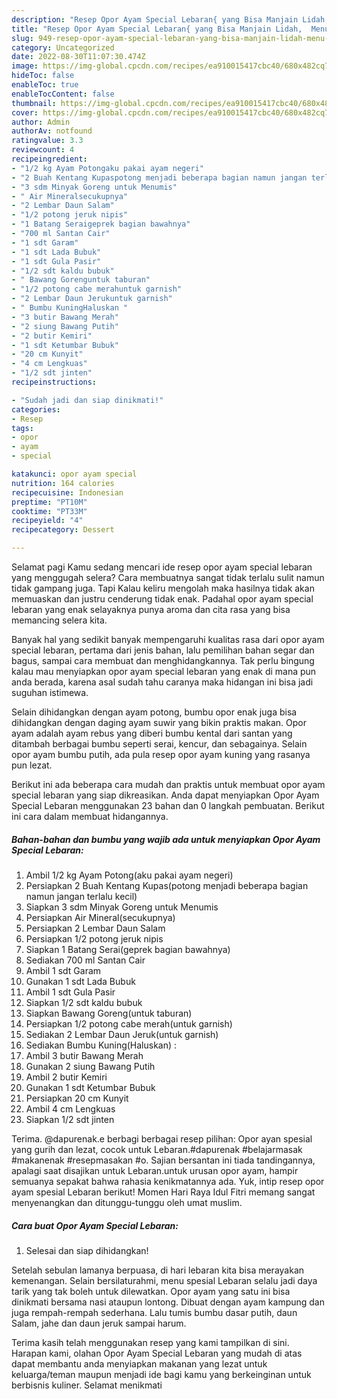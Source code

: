 ```yaml
---
description: "Resep Opor Ayam Special Lebaran{ yang Bisa Manjain Lidah,  Menu Buat lebaran"
title: "Resep Opor Ayam Special Lebaran{ yang Bisa Manjain Lidah,  Menu Buat lebaran"
slug: 949-resep-opor-ayam-special-lebaran-yang-bisa-manjain-lidah-menu-buat-lebaran
category: Uncategorized
date: 2022-08-30T11:07:30.474Z
image: https://img-global.cpcdn.com/recipes/ea910015417cbc40/680x482cq70/opor-ayam-special-lebaran-foto-resep-utama.jpg
hideToc: false
enableToc: true
enableTocContent: false
thumbnail: https://img-global.cpcdn.com/recipes/ea910015417cbc40/680x482cq70/opor-ayam-special-lebaran-foto-resep-utama.jpg
cover: https://img-global.cpcdn.com/recipes/ea910015417cbc40/680x482cq70/opor-ayam-special-lebaran-foto-resep-utama.jpg
author: Admin
authorAv: notfound
ratingvalue: 3.3
reviewcount: 4
recipeingredient:
- "1/2 kg Ayam Potongaku pakai ayam negeri"
- "2 Buah Kentang Kupaspotong menjadi beberapa bagian namun jangan terlalu kecil"
- "3 sdm Minyak Goreng untuk Menumis"
- " Air Mineralsecukupnya"
- "2 Lembar Daun Salam"
- "1/2 potong jeruk nipis"
- "1 Batang Seraigeprek bagian bawahnya"
- "700 ml Santan Cair"
- "1 sdt Garam"
- "1 sdt Lada Bubuk"
- "1 sdt Gula Pasir"
- "1/2 sdt kaldu bubuk"
- " Bawang Gorenguntuk taburan"
- "1/2 potong cabe merahuntuk garnish"
- "2 Lembar Daun Jerukuntuk garnish"
- " Bumbu KuningHaluskan "
- "3 butir Bawang Merah"
- "2 siung Bawang Putih"
- "2 butir Kemiri"
- "1 sdt Ketumbar Bubuk"
- "20 cm Kunyit"
- "4 cm Lengkuas"
- "1/2 sdt jinten"
recipeinstructions:

- "Sudah jadi dan siap dinikmati!"
categories:
- Resep
tags:
- opor
- ayam
- special

katakunci: opor ayam special 
nutrition: 164 calories
recipecuisine: Indonesian
preptime: "PT10M"
cooktime: "PT33M"
recipeyield: "4"
recipecategory: Dessert

---
```



Selamat pagi Kamu sedang mencari ide resep opor ayam special lebaran yang menggugah selera? Cara membuatnya sangat tidak terlalu sulit namun tidak gampang juga. Tapi Kalau keliru mengolah maka hasilnya tidak akan memuaskan dan justru cenderung tidak enak. Padahal opor ayam special lebaran yang enak selayaknya punya aroma dan cita rasa yang bisa memancing selera kita.


Banyak hal yang sedikit banyak mempengaruhi kualitas rasa dari opor ayam special lebaran, pertama dari jenis bahan, lalu pemilihan bahan segar dan bagus, sampai cara membuat dan menghidangkannya. Tak perlu bingung kalau mau menyiapkan opor ayam special lebaran yang enak di mana pun anda berada, karena asal sudah tahu caranya maka hidangan ini bisa jadi suguhan istimewa.

Selain dihidangkan dengan ayam potong, bumbu opor enak juga bisa dihidangkan dengan daging ayam suwir yang bikin praktis makan. Opor ayam adalah ayam rebus yang diberi bumbu kental dari santan yang ditambah berbagai bumbu seperti serai, kencur, dan sebagainya. Selain opor ayam bumbu putih, ada pula resep opor ayam kuning yang rasanya pun lezat.


Berikut ini ada beberapa cara mudah dan praktis untuk membuat opor ayam special lebaran yang siap dikreasikan. Anda dapat menyiapkan Opor Ayam Special Lebaran menggunakan 23 bahan dan 0 langkah pembuatan. Berikut ini cara dalam membuat hidangannya.

<!--inarticleads1-->

##### Bahan-bahan dan bumbu yang wajib ada untuk menyiapkan Opor Ayam Special Lebaran:

1. Ambil 1/2 kg Ayam Potong(aku pakai ayam negeri)
1. Persiapkan 2 Buah Kentang Kupas(potong menjadi beberapa bagian namun jangan terlalu kecil)
1. Siapkan 3 sdm Minyak Goreng untuk Menumis
1. Persiapkan  Air Mineral(secukupnya)
1. Persiapkan 2 Lembar Daun Salam
1. Persiapkan 1/2 potong jeruk nipis
1. Siapkan 1 Batang Serai(geprek bagian bawahnya)
1. Sediakan 700 ml Santan Cair
1. Ambil 1 sdt Garam
1. Gunakan 1 sdt Lada Bubuk
1. Ambil 1 sdt Gula Pasir
1. Siapkan 1/2 sdt kaldu bubuk
1. Siapkan  Bawang Goreng(untuk taburan)
1. Persiapkan 1/2 potong cabe merah(untuk garnish)
1. Sediakan 2 Lembar Daun Jeruk(untuk garnish)
1. Sediakan  Bumbu Kuning(Haluskan) :
1. Ambil 3 butir Bawang Merah
1. Gunakan 2 siung Bawang Putih
1. Ambil 2 butir Kemiri
1. Gunakan 1 sdt Ketumbar Bubuk
1. Persiapkan 20 cm Kunyit
1. Ambil 4 cm Lengkuas
1. Siapkan 1/2 sdt jinten


Terima. @dapurenak.e berbagi berbagai resep pilihan: Opor ayan spesial yang gurih dan lezat, cocok untuk Lebaran.#dapurenak #belajarmasak #makanenak #resepmasakan #o. Sajian bersantan ini tiada tandingannya, apalagi saat disajikan untuk Lebaran.untuk urusan opor ayam, hampir semuanya sepakat bahwa rahasia kenikmatannya ada. Yuk, intip resep opor ayam spesial Lebaran berikut! Momen Hari Raya Idul Fitri memang sangat menyenangkan dan ditunggu-tunggu oleh umat muslim. 

<!--inarticleads2-->

##### Cara buat Opor Ayam Special Lebaran:


1. Selesai dan siap dihidangkan!

Setelah sebulan lamanya berpuasa, di hari lebaran kita bisa merayakan kemenangan. Selain bersilaturahmi, menu spesial Lebaran selalu jadi daya tarik yang tak boleh untuk dilewatkan. Opor ayam yang satu ini bisa dinikmati bersama nasi ataupun lontong. Dibuat dengan ayam kampung dan juga rempah-rempah sederhana. Lalu tumis bumbu dasar putih, daun Salam, jahe dan daun jeruk sampai harum. 

Terima kasih telah menggunakan resep yang kami tampilkan di sini. Harapan kami, olahan Opor Ayam Special Lebaran yang mudah di atas dapat membantu anda menyiapkan makanan yang lezat untuk keluarga/teman maupun menjadi ide bagi kamu yang berkeinginan untuk berbisnis kuliner. Selamat menikmati
